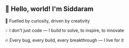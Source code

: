 ## 👋 Hello, world! I'm Siddaram

🚀 Fuelled by curiosity, driven by creativity  

💡 I don't just code — I build to solve, to inspire, to innovate  

🔥 Every bug, every build, every breakthrough — I live for it
